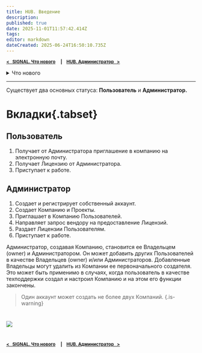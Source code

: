 ```yaml
---
title: HUB. Введение
description: 
published: true
date: 2025-11-01T11:57:42.414Z
tags: 
editor: markdown
dateCreated: 2025-06-24T16:50:10.735Z
---
```


<sub>**[<   SIGNAL. Что нового](/ru/general/updates)     **|**     [HUB. Администратор   >](/ru/hub/admin)**</sub>

<details>
<summary>Что нового</summary>
  
> Здесь перечислены только крупные улучшения. Для получения большей информации нажмите на номер версии или смотрите историю изменений на странице соответствующего функционала.
{.is-info}

**Обозначения**
:fire: — новые возможности
:sparkles: — доработки функционала
:hammer_and_wrench: — исправление ошибок
  
----
**[2025.33](/general/updates/2025-33)** ^30.10.2025^
- Сделали, чтобы при входе в HUB открывалась последняя выбранная компания.
 
----
**[2025.32](/general/updates/2025-32)** ^23.10.2025^
- Исправили ошибку при выходе пользователя из системы при нахождении на одной из вкладок профиля.
  
----
**[2025.27](/general/updates/2025-27)** ^18.09.2025^
- Новый дизайн интерфейса.
- **Контрагенты** и **Справочники.**

> Информация о более ранних обновлениях доступна в закрытом Telegam канале для пользователей SIGNAL. Для добавления **[обращайетесь в поддержку](/general/support)**.
{.is-info}

</details>  
  
----

Существует два основных статуса: **Пользователь** и **Администратор.**

# Вкладки{.tabset}
## Пользователь
1. Получает от Администратора приглашение в компанию на электронную почту.
1. Получает Лицензию от Администратора.
1. Приступает к работе.

## Администратор
1. Создает и регистрирует собственный аккаунт.
1. Создает Компанию и Проекты.
1. Приглашает в Компанию Пользователей.
1. Направляет запрос вендору на предоставление Лицензий.
1. Раздает Лицензии Пользователям.
1. Приступает к работе.

Администратор, создавая Компанию, становится ее Владельцем (owner) и Администратором. Он может добавить других Пользователей в качестве Владельцев (owner) и/или Администраторов. Добавленные Владельцы могут удалить из Компании ее первоначального создателя. Это может быть применимо в случаях, когда пользователь в качестве техподдержки создал и настроил Компанию и на этом его функции закончены.

> Один аккаунт может создать не более двух Компаний.
{.is-warning}

#
![](https://lh7-rt.googleusercontent.com/docsz/AD_4nXfTY75oKWEB7SrkuuZXe8fSoFfF8QQReiZoqOGB7yLJa9e2tl1BSatRAjBI_t4sNBZcvVqwTUlGbBqyiQSvb941orzC2Ie-NDqY2NdJfmyESSS9kFc4CeyTTnMGv4_jhqea47vZwFJ_y1X4G3lFW6tS-5s?key=qA_rPwevXHo6Xnot-JrtBg)

#
<sub>**[<   SIGNAL. Что нового](/ru/general/updates)     **|**     [HUB. Администратор   >](/ru/hub/admin)**</sub>